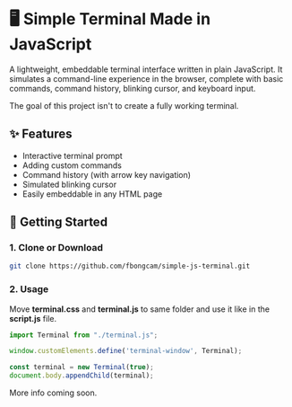 
# 🖥️ Simple Terminal Made in JavaScript

A lightweight, embeddable terminal interface written in plain JavaScript. It simulates a command-line experience in the browser, complete with basic commands, command history, blinking cursor, and keyboard input.

The goal of this project isn't to create a fully working terminal.

## ✨ Features

- Interactive terminal prompt
- Adding custom commands
- Command history (with arrow key navigation)
- Simulated blinking cursor
- Easily embeddable in any HTML page

## 🚀 Getting Started

### 1. Clone or Download

```bash
git clone https://github.com/fbongcam/simple-js-terminal.git
```

### 2. Usage

Move <b>terminal.css</b> and <b>terminal.js</b> to same folder and use it like in the <b>script.js</b> file.

```js
import Terminal from "./terminal.js";
```

```js
window.customElements.define('terminal-window', Terminal);

const terminal = new Terminal(true);
document.body.appendChild(terminal);
```

More info coming soon.

